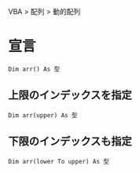 VBA > 配列 > 動的配列
# 宣言
```vba
Dim arr() As 型
```

## 上限のインデックスを指定
```vba
Dim arr(upper) As 型
```

## 下限のインデックスも指定
```vba
Dim arr(lower To upper) As 型
```
